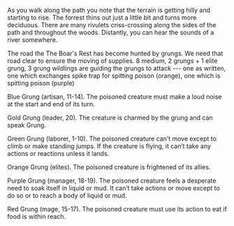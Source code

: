 As you walk along the path you note that the terrain is getting hilly and starting to rise. The forrest thins out just a little bit and turns more deciduous. There are many rivulets criss-crossing along the sides of the path and throughout the woods. Distantly, you can hear the sounds of a river somewhere.

The road the The Boar's Rest has become hunted by grungs. We need that road clear to ensure the moving of supplies. 8 medium, 2 grungs + 1 elite grung, 3 grung wildlings are guiding the grungs to attack --- one as written, one which exchanges spike trap for spitting poison (orange), one which is spitting poison (purple)

Blue Grung (artisan, 11-14). The poisoned creature must make a loud noise at the start and end of its turn.

Gold Grung (leader, 20). The creature is charmed by the grung and can speak Grung.

Green Grung (laborer, 1-10). The poisoned creature can’t move except to climb or make standing jumps. If the creature is flying, it can’t take any actions or reactions unless it lands.

Orange Grung (elites). The poisoned creature is frightened of its allies.

Purple Grung (manager, 18-19). The poisoned creature feels a desperate need to soak itself in liquid or mud. It can’t take actions or move except to do so or to reach a body of liquid or mud.

Red Grung (mage, 15-17). The poisoned creature must use its action to eat if food is within reach.